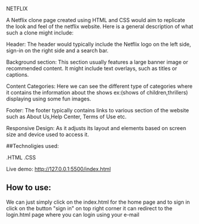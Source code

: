 NETFLIX


A Netflix clone page created using HTML and CSS would aim to replicate the look and feel of the netflix website.
Here is a general description of what such a clone might include:

Header: The header would typically include the Netflix logo on the left side, sign-in on the right side and a search bar.

Background section: This section usually features a large banner image or recommended content.
It might include text overlays, such as titles or captions.

Content Categories: Here we can see the different type of categories where it contains the information about the shows ex:(shows of children,thrillers)
displaying using some fun images.

Footer: The footer typically contains links to various section of the website such as About Us,Help Center, Terms of Use etc.

Responsive Design: As it adjusts its layout and elements based on screen size and device used to access it.

##Technoligies used:

  .HTML   .CSS

Live demo: http://127.0.0.1:5500/index.html

## How to use:
We can just simply click on the index.html for the home page and to sign in click on the button "sign in" on top right corner
it can redirect to the login.html page where you can login using your e-mail

